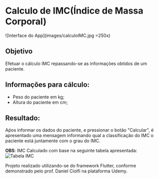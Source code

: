 # Calculo de IMC(Índice de Massa Corporal)

![Interface do App](images/calculoIMC.jpg =250x)

## Objetivo

Efetuar o cálculo IMC repassando-se as informações obtidos de um paciente.

## Informações para cálculo:
- Peso do paciente em kg;
- Altura do paciente em cm;

## Resultado:
Aṕos informar os dados do paciente, e pressionar o botão "Calcular", é apresentado uma mensagem informando qual a classificação do IMC o paciente está juntamente com o grau do IMC.

**OBS**:
IMC Calculado com base na seguinte tabela apresentada:
![Tabela IMC](https://files.passeidireto.com/14186eca-697b-4716-997d-8fa52f23e7a2/14186eca-697b-4716-997d-8fa52f23e7a2.jpeg)


Projeto realizado utilizando-se do framework Flutter, conforme demonstrado pelo prof. Daniel Ciolfi na plataforma Udemy.